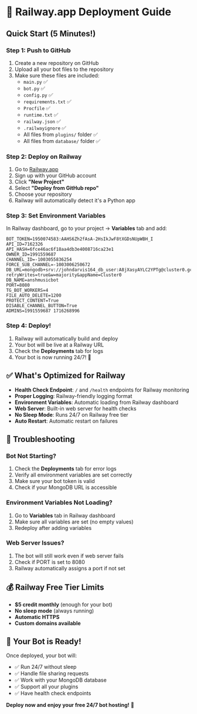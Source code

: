 # 🚀 Railway.app Deployment Guide

## Quick Start (5 Minutes!)

### Step 1: Push to GitHub
1. Create a new repository on GitHub
2. Upload all your bot files to the repository
3. Make sure these files are included:
   - `main.py` ✅
   - `bot.py` ✅
   - `config.py` ✅
   - `requirements.txt` ✅
   - `Procfile` ✅
   - `runtime.txt` ✅
   - `railway.json` ✅
   - `.railwayignore` ✅
   - All files from `plugins/` folder ✅
   - All files from `database/` folder ✅

### Step 2: Deploy on Railway
1. Go to [Railway.app](https://railway.app)
2. Sign up with your GitHub account
3. Click **"New Project"**
4. Select **"Deploy from GitHub repo"**
5. Choose your repository
6. Railway will automatically detect it's a Python app

### Step 3: Set Environment Variables
In Railway dashboard, go to your project → **Variables** tab and add:

```
BOT_TOKEN=1950074583:AAHS6Zh2fAsA-2HsIkJwF8tXGDsNUpWBH_I
API_ID=7162326
API_HASH=6fce46ac6f18aa4db3e4008716ca23e1
OWNER_ID=1991559687
CHANNEL_ID=-1003055836254
FORCE_SUB_CHANNEL=-1003006250672
DB_URL=mongodb+srv://johndarvis164_db_user:A8jXasyAYLC2YPTg@cluster0.gchctwz.mongodb.net/?retryWrites=true&w=majority&appName=Cluster0
DB_NAME=anshmusicbot
PORT=8080
TG_BOT_WORKERS=4
FILE_AUTO_DELETE=1200
PROTECT_CONTENT=True
DISABLE_CHANNEL_BUTTON=True
ADMINS=1991559687 1716268996
```

### Step 4: Deploy!
1. Railway will automatically build and deploy
2. Your bot will be live at a Railway URL
3. Check the **Deployments** tab for logs
4. Your bot is now running 24/7! 🎉

## ✅ What's Optimized for Railway

- **Health Check Endpoint**: `/` and `/health` endpoints for Railway monitoring
- **Proper Logging**: Railway-friendly logging format
- **Environment Variables**: Automatic loading from Railway dashboard
- **Web Server**: Built-in web server for health checks
- **No Sleep Mode**: Runs 24/7 on Railway free tier
- **Auto Restart**: Automatic restart on failures

## 🔧 Troubleshooting

### Bot Not Starting?
1. Check the **Deployments** tab for error logs
2. Verify all environment variables are set correctly
3. Make sure your bot token is valid
4. Check if your MongoDB URL is accessible

### Environment Variables Not Loading?
1. Go to **Variables** tab in Railway dashboard
2. Make sure all variables are set (no empty values)
3. Redeploy after adding variables

### Web Server Issues?
1. The bot will still work even if web server fails
2. Check if PORT is set to 8080
3. Railway automatically assigns a port if not set

## 💰 Railway Free Tier Limits

- **$5 credit monthly** (enough for your bot)
- **No sleep mode** (always running)
- **Automatic HTTPS**
- **Custom domains available**

## 🎯 Your Bot is Ready!

Once deployed, your bot will:
- ✅ Run 24/7 without sleep
- ✅ Handle file sharing requests
- ✅ Work with your MongoDB database
- ✅ Support all your plugins
- ✅ Have health check endpoints

**Deploy now and enjoy your free 24/7 bot hosting!** 🚀
